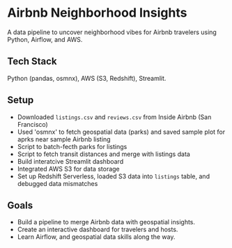 # Airbnb Neighborhood Insights
A data pipeline to uncover neighborhood vibes for Airbnb travelers using Python, Airflow, and AWS.

## Tech Stack
Python (pandas, osmnx), AWS (S3, Redshift), Streamlit.

## Setup
- Downloaded `listings.csv` and `reviews.csv` from Inside Airbnb (San Francisco) 
- Used 'osmnx' to fetch geospatial data (parks) and saved sample plot for aprks near sample Airbnb listing
- Script to batch-fecth parks for listings
- Script to fetch transit distances and merge with listings data
- Build interatcive Streamlit dashboard
- Integrated AWS S3 for data storage
- Set up Redshift Serverless, loaded S3 data into `listings` table, and debugged data mismatches


## Goals
- Build a pipeline to merge Airbnb data with geospatial insights.
- Create an interactive dashboard for travelers and hosts.
- Learn Airflow, and geospatial data skills along the way.

